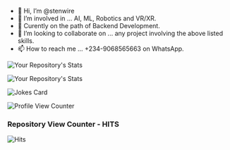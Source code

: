 - 👋 Hi, I’m @stenwire
- 👀 I’m involved in ... AI, ML, Robotics and VR/XR.
- 🌱 Curently on the path of Backend Development.
- 💞️ I’m looking to collaborate on ... any project involving the above listed skills.
- 📫 How to reach me ... +234-9068565663 on WhatsApp.

<!---
stenwire/stenwire is a ✨ special ✨ repository because its `README.md` (this file) appears on your GitHub profile.
You can click the Preview link to take a look at your changes.
--->

![Your Repository's Stats](https://github-readme-stats.vercel.app/api?username=stenwire&show_icons=true)

![Your Repository's Stats](https://github-readme-stats.vercel.app/api/top-langs/?username=stenwire&theme=blue-green)


![Jokes Card](https://readme-jokes.vercel.app/api)

![Profile View Counter](https://komarev.com/ghpvc/?username=Tanu-N-Prabhu)

### Repository View Counter - HITS

![Hits](https://hitcounter.pythonanywhere.com/count/tag.svg?url=https://github.com/Tanu-N-Prabhu/Python)





